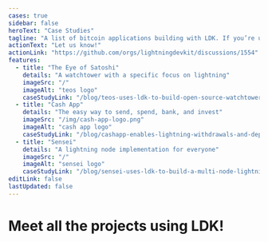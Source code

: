 ```yaml
---
cases: true
sidebar: false
heroText: "Case Studies"
tagline: "A list of bitcoin applications building with LDK. If you’re using LDK we’d love to hear about your experience!"
actionText: "Let us know!"
actionLink: "https://github.com/orgs/lightningdevkit/discussions/1554"
features:
  - title: "The Eye of Satoshi"
    details: "A watchtower with a specific focus on lightning"
    imageSrc: "/"
    imageAlt: "teos logo"
    caseStudyLink: "/blog/teos-uses-ldk-to-build-open-source-watchtower/"
  - title: "Cash App"
    details: "The easy way to send, spend, bank, and invest"
    imageSrc: "/img/cash-app-logo.png"
    imageAlt: "cash app logo"
    caseStudyLink: "/blog/cashapp-enables-lightning-withdrawals-and-deposits-using-ldk/"
  - title: "Sensei"
    details: "A lightning node implementation for everyone"
    imageSrc: "/"
    imageAlt: "sensei logo"
    caseStudyLink: "/blog/sensei-uses-ldk-to-build-a-multi-node-lightning-server-application/"
editLink: false
lastUpdated: false
---
```


<h1 class="more-cases-heading">
   Meet all the projects using LDK!
</h1>

<CodeSwitcher :languages="{noncustodial:'Non-Custodial Wallets', custodial:'Custodial Wallets', infra:'Non-Custodial Infrastructure', router:'LN Router', lsp:'LSP', experiments:'Experiments', education: 'Educational Apps'}">
  <template v-slot:noncustodial>

  </template>

  <template v-slot:custodial>

   <h1>
   Custodial
   </h1>

  </template>

  <template v-slot:infra>

   <h1>
   Infra
  </h1>

  </template>

  <template v-slot:router>

   <h1>
   Router
  </h1>

  </template>

  <template v-slot:lsp>

   <h1>
   LSP
  </h1>

  </template>

  <template v-slot:experiments>

   <h1>
   Experiments
  </h1>

  </template>

  <template v-slot:education>

  <h1>
  Education
  </h1>

  </template>

</CodeSwitcher>
